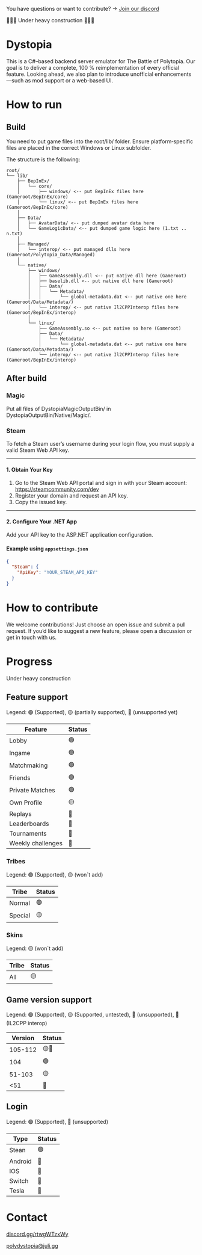 You have questions or want to contribute? -> [Join our discord](discord.gg/rtwgWTzxWy)

🚧🚧🚧 Under heavy construction 🚧🚧🚧

# Dystopia
This is a C#–based backend server emulator for The Battle of Polytopia.
Our goal is to deliver a complete, 100 % reimplementation of every official feature.
Looking ahead, we also plan to introduce unofficial enhancements—such as mod support or a web-based UI.

# How to run

## Build
You need to put game files into the root/lib/ folder.
Ensure platform‐specific files are placed in the correct Windows or Linux subfolder.

The structure is the following:

```
root/
└── lib/
    ├── BepInEx/
    │   └── core/
    │       ├── windows/ <-- put BepInEx files here (Gameroot/BepInEx/core)
    │       └── linux/ <-- put BepInEx files here (Gameroot/BepInEx/core)
    │
    ├── Data/
    │   ├── AvatarData/ <-- put dumped avatar data here
    │   └── GameLogicData/ <-- put dumped game logic here (1.txt .. n.txt)
    │
    ├── Managed/
    │   └── interop/ <-- put managed dlls here (Gameroot/Polytopia_Data/Managed)
    │
    └── native/
        ├── windows/ 
        │   ├── GameAssembly.dll <-- put native dll here (Gameroot)
        │   ├── baselib.dll <-- put native dll here (Gameroot)
        │   ├── Data/
        │   │   └── Metadata/
        │   │       └── global-metadata.dat <-- put native one here (Gameroot/Data/Metadata/)
        │   └── interop/ <-- put native Il2CPPInterop files here (Gameroot/BepInEx/interop)
        │
        └── linux/
            ├── GameAssembly.so <-- put native so here (Gameroot)
            ├── Data/
            │   └── Metadata/
            │       └── global-metadata.dat <-- put native one here (Gameroot/Data/Metadata/)
            └── interop/ <-- put native Il2CPPInterop files here (Gameroot/BepInEx/interop)

```

## After build

### Magic
Put all files of DystopiaMagicOutputBin/ in DystopiaOutputBin/Native/Magic/.

### Steam
To fetch a Steam user’s username during your login flow, you must supply a valid Steam Web API key.

---

#### 1. Obtain Your Key

1. Go to the Steam Web API portal and sign in with your Steam account:  
   https://steamcommunity.com/dev
2. Register your domain and request an API key.
3. Copy the issued key.

---

#### 2. Configure Your .NET App

Add your API key to the ASP.NET application configuration.

#### Example using  `appsettings.json`

```json
{
  "Steam": {
    "ApiKey": "YOUR_STEAM_API_KEY"
  }
}
```

# How to contribute
We welcome contributions! Just choose an open issue and submit a pull request.
If you’d like to suggest a new feature, please open a discussion or get in touch with us.

# Progress
Under heavy construction

## Feature support
Legend:
🟢 (Supported), 🟡 (partially supported), 🔴 (unsupported yet)

| Feature           | Status |
|-------------------|--------|
| Lobby             | 🟢     |
| Ingame            | 🟢     |
| Matchmaking       | 🟢     |
| Friends           | 🟢     |
| Private Matches   | 🟢     |
| Own Profile       | 🟡     |
| Replays           | 🔴     |
| Leaderboards      | 🔴     |
| Tournaments       | 🔴     |
| Weekly challenges | 🔴     |

### Tribes
Legend:
🟢 (Supported), 🟡 (won´t add)

| Tribe   | Status |
|---------|--------|
| Normal  | 🟢     |
| Special | 🟡     |

### Skins
Legend:
🟡 (won´t add)

| Tribe   | Status |
|---------|--------|
| All     | 🟡     |

## Game version support
Legend:
🟢 (Supported), 🟡 (Supported, untested), 🔴 (unsupported), 🌉 (IL2CPP interop)

| Version | Status |
|--------|-------|
| 105-112 | 🟡🌉  | 
| 104    | 🟢    |
| 51-103 | 🟡    |
| <51    | 🔴    |

## Login
Legend:
🟢 (Supported), 🔴 (unsupported)

| Type | Status |
|--------|---|
| Stean | 🟢 | 
| Android | 🔴 |
| IOS | 🔴 |
| Switch | 🔴 |
| Tesla | 🔴 |

# Contact
[discord.gg/rtwgWTzxWy](discord.gg/rtwgWTzxWy)

[polydystopia@juli.gg](mailto:polydystopia@juli.gg)

